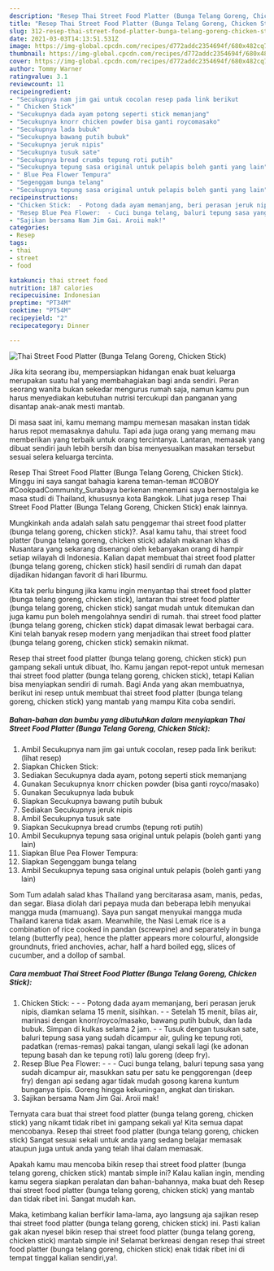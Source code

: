 ```yaml
---
description: "Resep Thai Street Food Platter (Bunga Telang Goreng, Chicken Stick) yang enak dan Mudah Dibuat"
title: "Resep Thai Street Food Platter (Bunga Telang Goreng, Chicken Stick) yang enak dan Mudah Dibuat"
slug: 312-resep-thai-street-food-platter-bunga-telang-goreng-chicken-stick-yang-enak-dan-mudah-dibuat
date: 2021-03-03T14:13:51.531Z
image: https://img-global.cpcdn.com/recipes/d772addc2354694f/680x482cq70/thai-street-food-platter-bunga-telang-goreng-chicken-stick-foto-resep-utama.jpg
thumbnail: https://img-global.cpcdn.com/recipes/d772addc2354694f/680x482cq70/thai-street-food-platter-bunga-telang-goreng-chicken-stick-foto-resep-utama.jpg
cover: https://img-global.cpcdn.com/recipes/d772addc2354694f/680x482cq70/thai-street-food-platter-bunga-telang-goreng-chicken-stick-foto-resep-utama.jpg
author: Tommy Warner
ratingvalue: 3.1
reviewcount: 11
recipeingredient:
- "Secukupnya nam jim gai untuk cocolan resep pada link berikut           lihat resep"
- " Chicken Stick"
- "Secukupnya dada ayam potong seperti stick memanjang"
- "Secukupnya knorr chicken powder bisa ganti roycomasako"
- "Secukupnya lada bubuk"
- "Secukupnya bawang putih bubuk"
- "Secukupnya jeruk nipis"
- "Secukupnya tusuk sate"
- "Secukupnya bread crumbs tepung roti putih"
- "Secukupnya tepung sasa original untuk pelapis boleh ganti yang lain"
- " Blue Pea Flower Tempura"
- "Segenggam bunga telang"
- "Secukupnya tepung sasa original untuk pelapis boleh ganti yang lain"
recipeinstructions:
- "Chicken Stick:  - Potong dada ayam memanjang, beri perasan jeruk nipis, diamkan selama 15 menit, sisihkan. - Setelah 15 menit, bilas air, marinasi dengan knorr/royco/masako, bawang putih bubuk, dan lada bubuk. Simpan di kulkas selama 2 jam. - Tusuk dengan tusukan sate, baluri tepung sasa yang sudah dicampur air, guling ke tepung roti, padatkan (remas-remas) pakai tangan, ulangi sekali lagi (ke adonan tepung basah dan ke tepung roti) lalu goreng (deep fry)."
- "Resep Blue Pea Flower:  - Cuci bunga telang, baluri tepung sasa yang sudah dicampur air, masukkan satu per satu ke penggorengan (deep fry) dengan api sedang agar tidak mudah gosong karena kuntum bunganya tipis. Goreng hingga kekuningan, angkat dan tiriskan."
- "Sajikan bersama Nam Jim Gai. Aroii mak!"
categories:
- Resep
tags:
- thai
- street
- food

katakunci: thai street food 
nutrition: 187 calories
recipecuisine: Indonesian
preptime: "PT34M"
cooktime: "PT54M"
recipeyield: "2"
recipecategory: Dinner

---
```



![Thai Street Food Platter (Bunga Telang Goreng, Chicken Stick)](https://img-global.cpcdn.com/recipes/d772addc2354694f/680x482cq70/thai-street-food-platter-bunga-telang-goreng-chicken-stick-foto-resep-utama.jpg)

Jika kita seorang ibu, mempersiapkan hidangan enak buat keluarga merupakan suatu hal yang membahagiakan bagi anda sendiri. Peran seorang  wanita bukan sekedar mengurus rumah saja, namun kamu pun harus menyediakan kebutuhan nutrisi tercukupi dan panganan yang disantap anak-anak mesti mantab.

Di masa  saat ini, kamu memang mampu memesan masakan instan tidak harus repot memasaknya dahulu. Tapi ada juga orang yang memang mau memberikan yang terbaik untuk orang tercintanya. Lantaran, memasak yang dibuat sendiri jauh lebih bersih dan bisa menyesuaikan masakan tersebut sesuai selera keluarga tercinta. 

Resep Thai Street Food Platter (Bunga Telang Goreng, Chicken Stick). Minggu ini saya sangat bahagia karena teman-teman #COBOY #CookpadCommunity_Surabaya berkenan menemani saya bernostalgia ke masa studi di Thailand, khususnya kota Bangkok. Lihat juga resep Thai Street Food Platter (Bunga Telang Goreng, Chicken Stick) enak lainnya.

Mungkinkah anda adalah salah satu penggemar thai street food platter (bunga telang goreng, chicken stick)?. Asal kamu tahu, thai street food platter (bunga telang goreng, chicken stick) adalah makanan khas di Nusantara yang sekarang disenangi oleh kebanyakan orang di hampir setiap wilayah di Indonesia. Kalian dapat membuat thai street food platter (bunga telang goreng, chicken stick) hasil sendiri di rumah dan dapat dijadikan hidangan favorit di hari liburmu.

Kita tak perlu bingung jika kamu ingin menyantap thai street food platter (bunga telang goreng, chicken stick), lantaran thai street food platter (bunga telang goreng, chicken stick) sangat mudah untuk ditemukan dan juga kamu pun boleh mengolahnya sendiri di rumah. thai street food platter (bunga telang goreng, chicken stick) dapat dimasak lewat berbagai cara. Kini telah banyak resep modern yang menjadikan thai street food platter (bunga telang goreng, chicken stick) semakin nikmat.

Resep thai street food platter (bunga telang goreng, chicken stick) pun gampang sekali untuk dibuat, lho. Kamu jangan repot-repot untuk memesan thai street food platter (bunga telang goreng, chicken stick), tetapi Kalian bisa menyiapkan sendiri di rumah. Bagi Anda yang akan membuatnya, berikut ini resep untuk membuat thai street food platter (bunga telang goreng, chicken stick) yang mantab yang mampu Kita coba sendiri.

<!--inarticleads1-->

##### Bahan-bahan dan bumbu yang dibutuhkan dalam menyiapkan Thai Street Food Platter (Bunga Telang Goreng, Chicken Stick):

1. Ambil Secukupnya nam jim gai untuk cocolan, resep pada link berikut:           (lihat resep)
1. Siapkan  Chicken Stick:
1. Sediakan Secukupnya dada ayam, potong seperti stick memanjang
1. Gunakan Secukupnya knorr chicken powder (bisa ganti royco/masako)
1. Gunakan Secukupnya lada bubuk
1. Siapkan Secukupnya bawang putih bubuk
1. Sediakan Secukupnya jeruk nipis
1. Ambil Secukupnya tusuk sate
1. Siapkan Secukupnya bread crumbs (tepung roti putih)
1. Ambil Secukupnya tepung sasa original untuk pelapis (boleh ganti yang lain)
1. Siapkan  Blue Pea Flower Tempura:
1. Siapkan Segenggam bunga telang
1. Ambil Secukupnya tepung sasa original untuk pelapis (boleh ganti yang lain)


Som Tum adalah salad khas Thailand yang bercitarasa asam, manis, pedas, dan segar. Biasa diolah dari pepaya muda dan beberapa lebih menyukai mangga muda (mamuang). Saya pun sangat menyukai mangga muda Thailand karena tidak asam. Meanwhile, the Nasi Lemak rice is a combination of rice cooked in pandan (screwpine) and separately in bunga telang (butterfly pea), hence the platter appears more colourful, alongside groundnuts, fried anchovies, achar, half a hard boiled egg, slices of cucumber, and a dollop of sambal. 

<!--inarticleads2-->

##### Cara membuat Thai Street Food Platter (Bunga Telang Goreng, Chicken Stick):

1. Chicken Stick: -  - - Potong dada ayam memanjang, beri perasan jeruk nipis, diamkan selama 15 menit, sisihkan. - - Setelah 15 menit, bilas air, marinasi dengan knorr/royco/masako, bawang putih bubuk, dan lada bubuk. Simpan di kulkas selama 2 jam. - - Tusuk dengan tusukan sate, baluri tepung sasa yang sudah dicampur air, guling ke tepung roti, padatkan (remas-remas) pakai tangan, ulangi sekali lagi (ke adonan tepung basah dan ke tepung roti) lalu goreng (deep fry).
1. Resep Blue Pea Flower: -  - - Cuci bunga telang, baluri tepung sasa yang sudah dicampur air, masukkan satu per satu ke penggorengan (deep fry) dengan api sedang agar tidak mudah gosong karena kuntum bunganya tipis. Goreng hingga kekuningan, angkat dan tiriskan.
1. Sajikan bersama Nam Jim Gai. Aroii mak!




Ternyata cara buat thai street food platter (bunga telang goreng, chicken stick) yang nikamt tidak ribet ini gampang sekali ya! Kita semua dapat mencobanya. Resep thai street food platter (bunga telang goreng, chicken stick) Sangat sesuai sekali untuk anda yang sedang belajar memasak ataupun juga untuk anda yang telah lihai dalam memasak.

Apakah kamu mau mencoba bikin resep thai street food platter (bunga telang goreng, chicken stick) mantab simple ini? Kalau kalian ingin, mending kamu segera siapkan peralatan dan bahan-bahannya, maka buat deh Resep thai street food platter (bunga telang goreng, chicken stick) yang mantab dan tidak ribet ini. Sangat mudah kan. 

Maka, ketimbang kalian berfikir lama-lama, ayo langsung aja sajikan resep thai street food platter (bunga telang goreng, chicken stick) ini. Pasti kalian gak akan nyesel bikin resep thai street food platter (bunga telang goreng, chicken stick) mantab simple ini! Selamat berkreasi dengan resep thai street food platter (bunga telang goreng, chicken stick) enak tidak ribet ini di tempat tinggal kalian sendiri,ya!.

